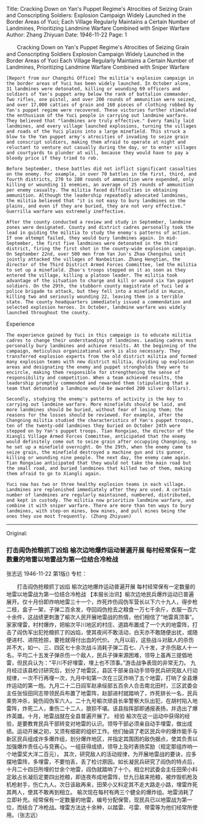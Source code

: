 Title: Cracking Down on Yan's Puppet Regime's Atrocities of Seizing Grain and Conscripting Soldiers: Explosion Campaign Widely Launched in the Border Areas of Yuci; Each Village Regularly Maintains a Certain Number of Landmines, Prioritizing Landmine Warfare Combined with Sniper Warfare
Author: Zhang Zhiyuan
Date: 1946-11-22
Page: 1

　　Cracking Down on Yan's Puppet Regime's Atrocities of Seizing Grain and Conscripting Soldiers
    Explosion Campaign Widely Launched in the Border Areas of Yuci
    Each Village Regularly Maintains a Certain Number of Landmines, Prioritizing Landmine Warfare Combined with Sniper Warfare

    [Report from our Changzhi Office] The militia's explosion campaign in the border areas of Yuci has been widely launched. In October alone, 31 landmines were detonated, killing or wounding 69 officers and soldiers of Yan's puppet army below the rank of battalion commander. Two rifles, one pistol, and over 200 rounds of ammunition were seized, and over 17,000 catties of grain and 160 pieces of clothing robbed by Yan's puppet regime were recovered. These victories further stimulated the enthusiasm of the Yuci people in carrying out landmine warfare. They believed that "landmines are truly effective." Every family laid landmines, and every village launched explosions, turning the villages and roads of the Yuci plains into a large minefield. This struck a blow to the Yan puppet army's atrocities of invading to seize grain and conscript soldiers, making them afraid to operate at night and reluctant to venture out casually during the day, or to enter villages and courtyards to plunder at will, because they would have to pay a bloody price if they tried to rob.

    Before September, these battles did not inflict significant casualties on the enemy. For example, in over 70 battles in the first, third, and fourth districts, 270 to 280 rounds of ammunition were expended, only killing or wounding 11 enemies, an average of 25 rounds of ammunition per enemy casualty. The militia faced difficulties in obtaining ammunition. Although the leadership repeatedly advocated landmines, the militia believed that "it is not easy to bury landmines on the plains, and even if they are buried, they are not very effective." Guerrilla warfare was extremely ineffective.

    After the county conducted a review and study in September, landmine zones were designated. County and district cadres personally took the lead in guiding the militia to study the enemy's patterns of action. If one attempt failed, they would bury landmines again. In mid-September, the first five landmines were detonated in the third district, firing the first shot in the county-wide explosion campaign. On September 22nd, over 500 men from Yan Jun's Zhao Chengshui unit jointly attacked the villages of Nanbeitian. Zhang Hengtian, the director of the Third District Armed Forces Committee, led the militia to set up a minefield. Zhao's troops stepped on it as soon as they entered the village, killing a platoon leader. The militia took advantage of the situation to charge and kill or wound six Yan puppet soldiers. On the 29th, the stubborn county magistrate of Yuci led a police brigade to attack, but they fell into a minefield in Hucun, killing two and seriously wounding 22, leaving them in a terrible state. The county headquarters immediately issued a commendation and selected explosion heroes. In October, landmine warfare was widely launched throughout the county.

  Experience

    The experience gained by Yuci in this campaign is to educate militia cadres to change their understanding of landmines. Leading cadres must personally bury landmines and achieve results. At the beginning of the campaign, meticulous organizational work is also necessary. They transferred explosion experts from the old district militia and formed many explosion teams with new district militia, dividing up explosion areas and designating the enemy and puppet strongholds they were to encircle, making them responsible for strengthening the sense of responsibility and competition. When a team achieved results, the leadership promptly commended and rewarded them (stipulating that a team that detonated a landmine would be awarded 200 silver dollars).

    Secondly, studying the enemy's patterns of activity is the key to carrying out landmine warfare. More minefields should be laid, and more landmines should be buried, without fear of losing them; the reasons for the losses should be reviewed. For example, after the Changning militia studied the characteristics of Yan's puppet troops, ten of the twenty-odd landmines they buried on October 24th were stepped on by Yan's puppet troops. Tian Rongxiao, the director of the Xiangli Village Armed Forces Committee, anticipated that the enemy would definitely come out to seize grain after occupying Changning, so he set up a minefield overnight. On the 29th, when the enemy came to seize grain, the minefield destroyed a machine gun and its gunner, killing or wounding nine people. The next day, the enemy came again. Tian Rongxiao anticipated that they would not take the main road but the small road, and buried landmines that killed two of them, making them afraid to go to Xiangli again.

    Yuci now has two or three healthy explosion teams in each village. Landmines are replenished immediately after they are used. A certain number of landmines are regularly maintained, numbered, distributed, and kept in custody. The militia now prioritize landmine warfare, and combine it with sniper warfare. There are more than ten ways to bury landmines, with step-on mines, bow mines, and pull mines being the ones they use most frequently. (Zhang Zhiyuan)



<hr /> 

Original: 


### 打击阎伪抢粮抓丁凶焰  榆次边地爆炸运动普遍开展  每村经常保有一定数量的地雷以地雷战为第一位结合冷枪战
张志远
1946-11-22
第1版()
专栏：

　　打击阎伪抢粮抓丁凶焰
    榆次边地爆炸运动普遍开展
    每村经常保有一定数量的地雷以地雷战为第一位结合冷枪战
    【本报长治讯】榆次边地民兵爆炸运动已普遍展开。仅十月份即炸响地雷三十一个，炸死炸伤阎伪军营长以下六十九人，得步枪二枝，盒子一架，子弹二百余发，夺回阎伪抢去之粮食一万七千余斤，衣服一百六十余件，这战绩更刺激了榆次人民开展地雷战的热情，他们相信了“地雷真顶事”。家家埋雷，村村爆炸，把榆次平川地区的村庄、道路布置成了一个大的地雷阵，打击了阎伪军出犯抢粮抓丁的凶焰，使其夜间不敢活动，白天亦不敢随便出扰，或随便进村、进院抢掠，要抢就得付出血的代价。
    九月以前，这些战斗对敌人的杀伤并不大，如一、三、四区七十余次战斗消耗子弹二百七、八十发，才杀伤敌人十一名，平均二十五发子弹杀伤一个敌人，民兵子弹来源困难，领导上虽再三提倡地雷，但民兵认为：“平川不好埋雷，埋上也不顶事。”游击战争表现的非常无力。
    九月经过该县检讨研究后，划分了地雷区，县区干部亲自动手领导民兵研究敌人行动规律，一次不行再埋一次，九月中旬第一次在三区炸响了五个地雷，打响了全县爆炸运动的第一炮。九月二十二日阎军赵承绥部五百余人合击南北田村，三区武委会主任张恒田同志带领民兵布置了地雷阵，赵部进村就踏响了，炸死排长一名，民兵乘势冲杀，毙伤阎伪军六人。二十九号榆次顽县长率警察大队出犯，在胡村陷入地雷阵，炸死二人，重伤二十二人，狼狈不堪。该县指挥部即通报表扬，并选出了爆炸英雄。十月，地雷战就在全县普遍开展了。
  经验
    榆次在这一运动中获得的经验，是要教育民兵干部转变对地雷的认识。领导干部必须亲自动手埋雷，做出成绩。运动开展之初，又须有细密的组织工作。他们抽调了老区民兵中的爆炸能手与新区民兵组成许多爆炸组，划分爆炸地区，并指定其围困的敌伪据点，使其负责以加强爆炸责任心与竞赛心。一组获得成绩，领导上及时表扬奖励（规定那组炸响一个地雷奖大洋二百元）。
    其次，研究敌人的活动规律，为开展地雷战的要诀，应多摆地雷阵，多埋雷，不要怕丢，丢了检讨原因。如长凝民兵研究了阎伪的特点后，十月二十四日所埋的廿余个地雷，阎伪就踏响了十个。相立村武委会主任田荣小料定敌占长凝后定要四出抢粮，即连夜布成地雷阵，廿九日敌来抢粮，被炸毁机枪及机枪射手，伤亡九人。次日该敌再来，田荣小又料定其不走大路走小路，埋雷炸死其两人，使其不敢再到相立。
    榆次现在每村有两三个健全的爆炸组。地雷消耗了立即补充。经常保有一定数量的地雷，编号分配保管，现民兵已以地雷战为第一位，而结合了冷枪战。埋雷方法达十余种，以踏雷、弓雷、带雷等为他们经常所使用。（张志远）
